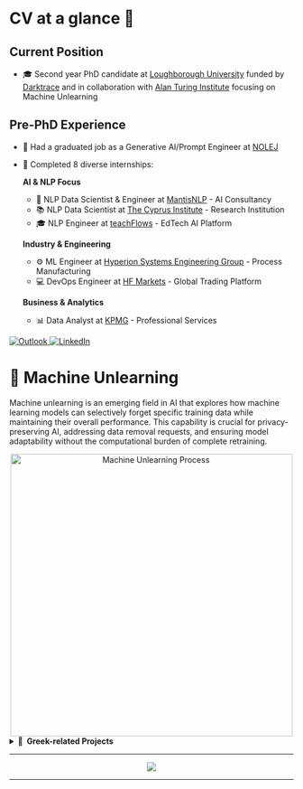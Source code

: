 # CV at a glance 🧐

## Current Position
- 🎓 Second year PhD candidate at [Loughborough University](https://www.lboro.ac.uk/) funded by [Darktrace](https://www.darktrace.com/) and in collaboration with [Alan Turing Institute](https://www.turing.ac.uk/) focusing on Machine Unlearning

## Pre-PhD Experience
- 🤖 Had a graduated job as a Generative AI/Prompt Engineer at [NOLEJ](https://www.nolej.io/)
- 🎯 Completed 8 diverse internships:
  
  **AI & NLP Focus**
  - 🧠 NLP Data Scientist & Engineer at [MantisNLP](https://mantisnlp.com/) - AI Consultancy
  - 📚 NLP Data Scientist at [The Cyprus Institute](https://www.cyi.ac.cy/) - Research Institution
  - 🎓 NLP Engineer at [teachFlows](https://www.teachflows.com/) - EdTech AI Platform
  
  **Industry & Engineering**
  - ⚙️ ML Engineer at [Hyperion Systems Engineering Group](https://www.hyperionsystems.net/) - Process Manufacturing
  - 💻 DevOps Engineer at [HF Markets](https://www.hfmarkets.co.uk/) - Global Trading Platform
  
  **Business & Analytics**
  - 📊 Data Analyst at [KPMG](https://kpmg.com/cy/en/home.html) - Professional Services

<p align="left">
  <a href="mailto:p.andreou2@lboro.ac.uk">
    <img src="https://img.shields.io/badge/Microsoft_Outlook-0078D4?style=for-the-badge&logo=microsoft-outlook&logoColor=white" alt="Outlook"/>
  </a>
  <a href="https://www.linkedin.com/in/yourusername">
    <img src="https://img.shields.io/badge/LinkedIn-0077B5?style=for-the-badge&logo=linkedin&logoColor=white" alt="LinkedIn"/>
  </a>
<!--   <a href="https://scholar.google.com/citations?user=yourid">
    <img src="https://img.shields.io/badge/Google_Scholar-4285F4?style=for-the-badge&logo=google-scholar&logoColor=white" alt="Google Scholar"/>
  </a> -->
</p>

# 🔄 Machine Unlearning

Machine unlearning is an emerging field in AI that explores how machine learning models can selectively forget specific training data while maintaining their overall performance. This capability is crucial for privacy-preserving AI, addressing data removal requests, and ensuring model adaptability without the computational burden of complete retraining.

<div align="center">
  <img src="https://github.com/user-attachments/assets/1c51bb99-bdbd-4ad1-9aea-2eb243a311f5" alt="Machine Unlearning Process" width="500"/>
</div>

<details>
  <summary><b>🏺 &nbsp;Greek-related Projects</b></summary>
  <br/>

| Project | Description |
|-------------| ------------- |
| [Cypriot-LLM](https://github.com/pedroandreou/Cypriot-LLM) | Large Language Model for Cypriot dialect |
| [Spartan-Warrior-Desktop-App](https://github.com/pedroandreou/Spartan-Warrior-Desktop-App) | Desktop application featuring Spartan warrior theme |
| [Spartan-Warrior-Android-Game](https://github.com/pedroandreou/Spartan-Warrior-Android-Game) | Android game based on Spartan warrior concept |

</details>

---
<!--- Profile Views counter --->
<p align="center">
  <a href="https://komarev.com/ghpvc/?username=pedroandreou">
  <img align="center" src="https://komarev.com/ghpvc/?username=pedroandreou" />
  </a>
</p>

---
